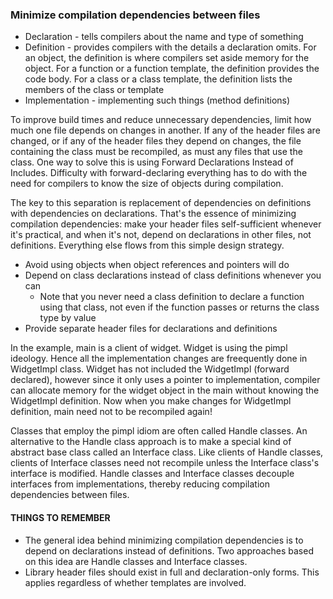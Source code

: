 ### Minimize compilation dependencies between files
* Declaration - tells compilers about the name and type of something
* Definition - provides compilers with the details a declaration omits. For an object, the definition is where compilers set aside memory for the object. For a function or a function template, the definition provides the code body. For a class or a class template, the definition lists the members of the class or template
* Implementation - implementing such things (method definitions)

To improve build times and reduce unnecessary dependencies, limit how much one file depends on changes in another.  If any of the header files are changed, or if any of the header files they depend on changes, the file containing the class must be recompiled, as must any files that use the class. One way to solve this is using Forward Declarations Instead of Includes. Difficulty with forward-declaring everything has to do with the need for compilers to know the size of objects during compilation.

The key to this separation is replacement of dependencies on definitions with dependencies on declarations. That's the essence of minimizing compilation dependencies: make your header files self-sufficient whenever it's practical, and when it's not, depend on declarations in other files, not definitions. Everything else flows from this simple design strategy.

* Avoid using objects when object references and pointers will do
* Depend on class declarations instead of class definitions whenever you can
    * Note that you never need a class definition to declare a function using that class, not even if the function passes or returns the class type by value
* Provide separate header files for declarations and definitions

In the example, main is a client of widget. Widget is using the pimpl ideology. Hence all the implementation changes are freequently done in WidgetImpl class. Widget has not included the WidgetImpl (forward declared), however since it only uses a pointer to implementation, compiler can allocate memory for the widget object in the main without knowing the WidgetImpl definition. Now when you make changes for WidgetImpl definition, main need not to be recompiled again!

Classes that employ the pimpl idiom are often called Handle classes. An alternative to the Handle class approach is to make a special kind of abstract base class called an Interface class. Like clients of Handle classes, clients of Interface classes need not recompile unless the Interface class's interface is modified. Handle classes and Interface classes decouple interfaces from implementations, thereby reducing compilation dependencies between files.

#### THINGS TO REMEMBER
* The general idea behind minimizing compilation dependencies is to depend on declarations instead of definitions. Two approaches based on this idea are Handle classes and Interface classes.
* Library header files should exist in full and declaration-only forms. This applies regardless of whether templates are involved.